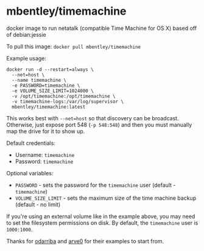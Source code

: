 mbentley/timemachine
====================

docker image to run netatalk (compatible Time Machine for OS X)
based off of debian:jessie

To pull this image:
`docker pull mbentley/timemachine`

Example usage:
```
docker run -d --restart=always \
  --net=host \
  --name timemachine \
  -e PASSWORD=timemachine \
  -e VOLUME_SIZE_LIMIT=1024000 \
  -v /opt/timemachine:/opt/timemachine \
  -v timemachine-logs:/var/log/supervisor \
  mbentley/timemachine:latest
```

This works best with `--net=host` so that discovery can be broadcast.  Otherwise, just expose port 548 (`-p 548:548`) and then you must manually map the drive for it to show up.

Default credentials:
  * Username: `timemachine`
  * Password: `timemachine`

Optional variables:
  * `PASSWORD` - sets the password for the `timemachine` user (default - `timemachine`)
  * `VOLUME_SIZE_LIMIT` - sets the maximum size of the time machine backup (default - no limit)

If you're using an external volume like in the example above, you may need to set the filesystem permissions on disk.  By default, the `timemachine` user is `1000:1000`.

Thanks for [odarriba](https://github.com/odarriba) and [arve0](https://github.com/arve0) for their examples to start from.
